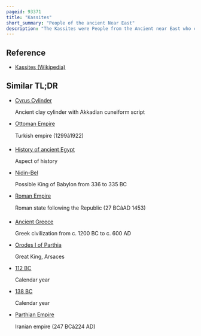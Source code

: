 ```yaml
---
pageid: 93371
title: "Kassites"
short_summary: "People of the ancient Near East"
description: "The Kassites were People from the Ancient near East who controlled Babylonia after the Fall of the old babylonian Empire C. 1531 Bc and until C. 1155 BC."
---
```


## Reference

- [Kassites (Wikipedia)](https://en.wikipedia.org/?curid=93371)

## Similar TL;DR

- [Cyrus Cylinder](/tldr/en/cyrus-cylinder)

  Ancient clay cylinder with Akkadian cuneiform script

- [Ottoman Empire](/tldr/en/ottoman-empire)

  Turkish empire (1299â1922)

- [History of ancient Egypt](/tldr/en/history-of-ancient-egypt)

  Aspect of history

- [Nidin-Bel](/tldr/en/nidin-bel)

  Possible King of Babylon from 336 to 335 BC

- [Roman Empire](/tldr/en/roman-empire)

  Roman state following the Republic (27 BCâAD 1453)

- [Ancient Greece](/tldr/en/ancient-greece)

  Greek civilization from c. 1200 BC to c. 600 AD

- [Orodes I of Parthia](/tldr/en/orodes-i-of-parthia)

  Great King, Arsaces

- [112 BC](/tldr/en/112-bc)

  Calendar year

- [138 BC](/tldr/en/138-bc)

  Calendar year

- [Parthian Empire](/tldr/en/parthian-empire)

  Iranian empire (247 BCâ224 AD)
